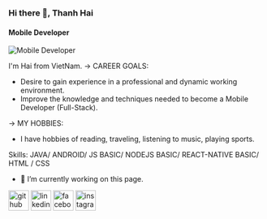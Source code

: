 ### Hi there 👋, Thanh Hai
#### Mobile Developer
![Mobile Developer](https://scontent.fsgn2-6.fna.fbcdn.net/v/t39.30808-6/242676246_1487583484924036_6990847343689167858_n.jpg?_nc_cat=100&ccb=1-5&_nc_sid=174925&_nc_ohc=BViuzyaksnkAX-RtIjN&_nc_oc=AQmzJdUF-syU6F1h9tx7z76Fm2hYbe-nPC-TTe008XNgZyHo8c84gWJGBdagNhDSHqo&_nc_ht=scontent.fsgn2-6.fna&oh=00_AT8CFCb5AkYI4RYrDwjm0uFyjuioXfTUFyBr36Wx2INmFg&oe=61CD1519)

I'm Hai from VietNam. 
-> CAREER GOALS:
- Desire to gain experience in a professional and dynamic working environment.
- Improve the knowledge and techniques needed to become a Mobile Developer (Full-Stack).

-> MY HOBBIES:
- I have hobbies of reading, traveling, listening to music, playing sports. 

Skills: JAVA/ ANDROID/ JS BASIC/ NODEJS BASIC/ REACT-NATIVE BASIC/ HTML / CSS

- 🔭 I’m currently working on this page. 

[<img src='https://cdn.jsdelivr.net/npm/simple-icons@3.0.1/icons/github.svg' alt='github' height='40'>](https://github.com/https://github.com/Pain052)  [<img src='https://cdn.jsdelivr.net/npm/simple-icons@3.0.1/icons/linkedin.svg' alt='linkedin' height='40'>](https://www.linkedin.com/in/https://www.linkedin.com/in/thanh-hai-nguyen-7a3792197//)  [<img src='https://cdn.jsdelivr.net/npm/simple-icons@3.0.1/icons/facebook.svg' alt='facebook' height='40'>](https://www.facebook.com/https://www.facebook.com/profile.php?id=100010171960543)  [<img src='https://cdn.jsdelivr.net/npm/simple-icons@3.0.1/icons/instagram.svg' alt='instagram' height='40'>](https://www.instagram.com/https://www.instagram.com/james_nguyen_210601//)  
